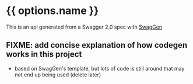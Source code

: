 # {{ options.name }}

This is an api generated from a Swagger 2.0 spec with [SwagGen](https://github.com/yonaskolb/SwagGen)

## FIXME: add concise explanation of how codegen works in this project

- based on SwagGen's template, but lots of code is still around that may not end up being used (delete later)

